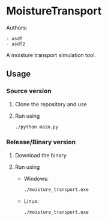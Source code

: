 # MoistureTransport

Authors:

    - asdf
    - asdf2

A moisture transport simulation tool.

## Usage

### Source version

1. Clone the repository and use

2. Run using

    ```bash
    ./python main.py
    ```

### Release/Binary version

1. Download the binary

2. Run using

    - Windows:

        ```bash
        ./moisture_transport.exe
        ```

    - Linux:

        ```bash
        ./moisture_transport.exe
        ```
